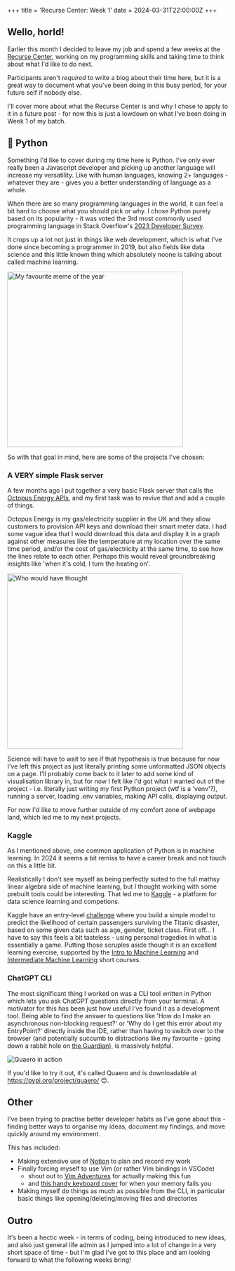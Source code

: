 +++
title = 'Recurse Center: Week 1'
date = 2024-03-31T22:00:00Z
+++

## Wello, horld!

Earlier this month I decided to leave my job and spend a few weeks at the [Recurse Center](https://recurse.com), working on my programming skills and taking time to think about what I'd like to do next. 

Participants aren't _required_ to write a blog about their time here, but it is a great way to document what you've been doing in this busy period, for your future self if nobody else.

I'll cover more about what the Recurse Center is and why I chose to apply to it in a future post - for now this is just a lowdown on what I've been doing in Week 1 of my batch.

## 🐍 Python
Something I'd like to cover during my time here is Python.  I've only ever really been a Javascript developer and picking up another language will increase my versatility.  Like with human languages, knowing 2+ languages - whatever they are - gives you a better understanding of language as a whole.

When there are so many programming languages in the world, it can feel a bit hard to choose what you should pick or why.  I chose Python purely based on its popularity - it was voted the 3rd most commonly used programming language in Stack Overflow's [2023 Developer Survey](https://survey.stackoverflow.co/2023/#section-most-popular-technologies-programming-scripting-and-markup-languages).

It crops up a lot not just in things like web development, which is what I've done since becoming a programmer in 2019, but also fields like data science and this little known thing which absolutely noone is talking about called machine learning.

<img src="/beckham-meme.jpeg" alt="My favourite meme of the year" width="400" />

So with that goal in mind, here are some of the projects I've chosen:

### A VERY simple Flask server

A few months ago I put together a very basic Flask server that calls the [Octopus Energy APIs](https://developer.octopus.energy/docs/api/), and my first task was to revive that and add a couple of things.  

Octopus Energy is my gas/electricity supplier in the UK and they allow customers to provision API keys and download their smart meter data.  I had some vague idea that I would download this data and display it in a graph against other measures like the temperature at my location over the same time period, and/or the cost of gas/electricity at the same time, to see how the lines relate to each other.  Perhaps this would reveal groundbreaking insights like 'when it's cold, I turn the heating on'.

<img src="/by-george.gif" alt="Who would have thought" width="400" />

Science will have to wait to see if that hypothesis is true because for now I've left this project as just literally printing some unformatted JSON objects on a page.  I'll probably come back to it later to add some kind of visualisation library in, but for now I felt like I'd got what I wanted out of the project - i.e. literally just writing my first Python project (wtf is a 'venv'?), running a server, loading .env variables,  making API calls, displaying output. 

For now I'd like to move further outside of my comfort zone of webpage land, which led me to my next projects.

### Kaggle
As I mentioned above, one common application of Python is in machine learning.  In 2024 it seems a bit remiss to have a career break and not touch on this a little bit.

Realistically I don't see myself as being perfectly suited to the full mathsy linear algebra side of machine learning, but I thought working with some prebuilt tools could be interesting.  That led me to [Kaggle](https://kaggle.com) - a platform for data science learning and competions.

Kaggle have an entry-level [challenge](https://www.kaggle.com/competitions/titanic) where you build a simple model to predict the likelihood of certain passengers surviving the Titanic disaster, based on some given data such as age, gender, ticket class.  First off... I have to say this feels a bit tasteless - using personal tragedies in what is essentially a game.  Putting those scruples aside though it is an excellent learning exercise, supported by the [Intro to Machine Learning](https://www.kaggle.com/learn/intro-to-machine-learning) and [Intermediate Machine Learning](https://www.kaggle.com/learn/intermediate-machine-learning) short courses.

### ChatGPT CLI
The most significant thing I worked on was a CLI tool written in Python which lets you ask ChatGPT questions directly from your terminal.  A motivator for this has been just how useful I've found it as a development tool.  Being able to find the answer to questions like 'How do I make an asynchronous non-blocking request?' or 'Why do I get this error about my EntryPoint?' directly inside the IDE, rather than having to switch over to the browser (and potentially succumb to distractions like my favourite - going down a rabbit hole on [the Guardian](https://theguardian.com)), is massively helpful.

![Quaero in action](/quaero-demo.gif)

If you'd like to try it out, it's called Quaero and is downloadable at https://pypi.org/project/quaero/ 😊.

## Other
I've been trying to practise better developer habits as I've gone about this - finding better ways to organise my ideas, document my findings, and move quickly around my environment.

This has included:
* Making extensive use of [Notion](https://notion.so) to plan and record my work
* Finally forcing myself to use Vim (or rather Vim bindings in VSCode)
    - shout out to [Vim Adventures](https://vim-adventures.com/) for actually making this fun
    - and [this handy keyboard cover](https://www.editorskeys.com/en-us/products/vi-vim-keyboard-covers-for-macbook-imac) for when your memory fails you
* Making myself do things as much as possible from the CLI, in particular basic things like opening/deleting/moving files and directories

## Outro
It's been a hectic week - in terms of coding, being introduced to new ideas, and also just general life admin as I jumped into a lot of change in a very short space of time - but I'm glad I've got to this place and am looking forward to what the following weeks bring!